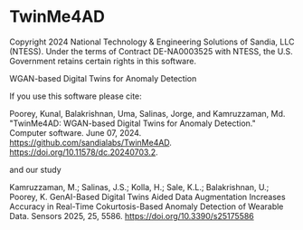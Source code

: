 # TwinMe4AD
Copyright 2024 National Technology & Engineering Solutions of Sandia, LLC (NTESS). Under the terms of Contract DE-NA0003525 with NTESS, the U.S. Government retains certain rights in this software.

WGAN-based Digital Twins for Anomaly Detection

If you use this software please cite: 

Poorey, Kunal, Balakrishnan, Uma, Salinas, Jorge, and Kamruzzaman, Md. "TwinMe4AD: WGAN-based Digital Twins for Anomaly Detection." Computer software. June 07, 2024. https://github.com/sandialabs/TwinMe4AD. https://doi.org/10.11578/dc.20240703.2.

and our study 

Kamruzzaman, M.; Salinas, J.S.; Kolla, H.; Sale, K.L.; Balakrishnan, U.; Poorey, K. GenAI-Based Digital Twins Aided Data Augmentation Increases Accuracy in Real-Time Cokurtosis-Based Anomaly Detection of Wearable Data. Sensors 2025, 25, 5586. https://doi.org/10.3390/s25175586
